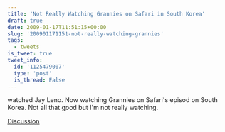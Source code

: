 ```yaml
---
title: 'Not Really Watching Grannies on Safari in South Korea'
draft: true
date: 2009-01-17T11:51:15+00:00
slug: '200901171151-not-really-watching-grannies'
tags:
  - tweets
is_tweet: true
tweet_info:
  id: '1125479007'
  type: 'post'
  is_thread: False
---
```




watched Jay Leno. Now watching Grannies on Safari's episod on South Korea. Not all that good but I'm not really watching.

[Discussion](https://x.com/sytelus/status/1125479007)
